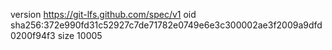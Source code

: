 version https://git-lfs.github.com/spec/v1
oid sha256:372e990fd31c52927c7de71782e0749e6e3c300002ae3f2009a9dfd0200f94f3
size 10005

